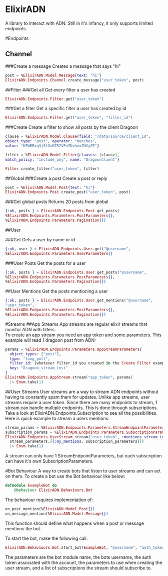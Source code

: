 ElixirADN
=========

A library to interact with ADN.  Still in it's infancy, it only supports limited
endpoints.  

#Endpoints
## Channel
###Create a message
Creates a message that says "hi"
```elixir
post = %ElixirADN.Model.Message{text: "hi"}
ElixirADN.Endpoints.Channel.create_message("user_token", post)
```
##Filter
###Get all
Get every filter a user has created
```elixir
ElixirADN.Endpoints.Filter.get("user_token")
```

###Get a filter
Get a specific filter a user has created by id
```elixir
ElixirADN.Endpoints.Filter.get("user_token", "filter_id")
```
###Create
Create a filter to show all posts by the client Dragoon
```elixir
clause = %ElixirADN.Model.Clause{field: "/data/source/client_id", 
object_type: "post", operator: "matches", 
value: "KEWBRxq3j5fGvMZ52VPnZKvhxxZHVyZE"}

filter = %ElixirADN.Model.Filter{clauses: [clause], 
match_policy: "include_any", name: "DragoonClient"}

Filter.create_filter("user_token", filter)
```

##Global
###Create a post 
Create a post or reply
```elixir
post = %ElixirADN.Model.Post{text: "hi"}
ElixirADN.Endpoints.Post.create_post("user_token", post)
```

###Get global posts
Returns 20 posts from global
```elixir
{:ok, posts } = ElixirADN.Endpoints.Post.get_posts(
%ElixirADN.Endpoints.Parameters.PostParameters{},
%ElixirADN.Endpoints.Parameters.Pagination{})
```

##User

###Get
Gets a user by name or id
```elixir
{:ok, user } = ElixirADN.Endpoints.User.get("@username", 
%ElixirADN.Endpoints.Parameters.UserParameters{}
```

###User Posts 
Get the posts for a user
```elixir
{:ok, posts } = ElixirADN.Endpoints.User.get_posts("@username", 
%ElixirADN.Endpoints.Parameters.PostParameters{},
%ElixirADN.Endpoints.Parameters.Pagination{})
```
##User Mentions 
Get the posts mentioning a user
```elixir
{:ok, posts } = ElixirADN.Endpoints.User.get_mentions("@username", 
"user_token",
%ElixirADN.Endpoints.Parameters.PostParameters{},
%ElixirADN.Endpoints.Parameters.Pagination{})
```

#Streams
##App Streams
App streams are regular elixir streams that monitor ADN with filters.  
To create an app stream you need an app token and some parameters.  This
example will read 1 dragoon post from ADN:
```elixir
params = %ElixirADN.Endpoints.Parameters.AppStreamParameters{
  object_types: ["post"],
  type: "long_poll",
  filter_id: [whatever filter_id you created in the Create Filter example above],
  key: "dragoon_stream_test"
}
ElixirADN.Endpoints.AppStream.stream("app_token", params)
  |> Enum.take(1)
```

##User Streams
User streams are a way to stream ADN endpoints without having to constantly 
spam them for updates.  Unlike app streams, user streams require a user token.
Since there are many endpoints to stream, 1 stream can handle multiple endpoints.
This is done through subscriptions.  Take a look at ElixirADN.Endpoints.Subscription
to see all the possibilities.  Here is quick example to stream a users mentions:
```elixir
stream_params = %ElixirADN.Endpoints.Parameters.StreamEndpointParameters{}
subscription_params = %ElixirADN.Endpoints.Parameters.SubscriptionParameters{}
ElixirADN.Endpoints.UserStream.stream("user_token", :mentions_stream_id, 
  stream_parameters,[{:my_mentions, subscription_parameters}])
  |> Enum.take(1)
```
A stream can only have 1 StreamEndpointParameters, but each subscription can
have it's own SubscriptionParameters.  

#Bot Behaviour
A way to create bots that listen to user streams and can act on them.  To create a bot use the Bot behaviour like below:

```elixir
defmodule ExampleBot do
	@behaviour ElixirADN.Behaviours.Bot
```

The behaviour requires implementation of:

```elixir
on_post_mention(%ElixirADN.Model.Post{})
on_message_mention(%ElixirADN.Model.Message{})
```

This function should define what happens when a post or message mentions the bot.

To start the bot, make the following call. 

```elixir
ElixirADN.Behaviours.Bot.start_bot(ExampleBot, "@username", "auth_token", %ElixirADN.Endpoints.Parameters.StreamEndpointParameters{}, [{:my_mentions, %ElixirADN.Endpoints.Parameters.SubscriptionParameters{}}])
```

The parameters are the bot module name, the bots username, the auth token 
associated with the account, the parameters to use when creating the user stream, and a list of subscriptions the stream should subscribe to.
